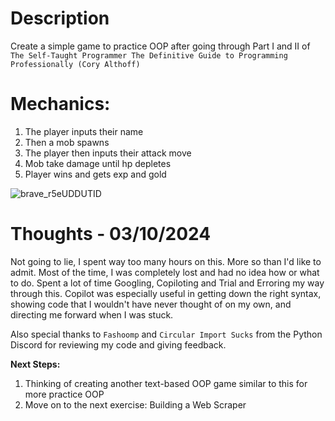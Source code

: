 # Description

Create a simple game to practice OOP after going through Part I and II of `The Self-Taught Programmer The Definitive Guide to Programming Professionally (Cory Althoff)`

# Mechanics:

1. The player inputs their name
2. Then a mob spawns
3. The player then inputs their attack move
4. Mob take damage until hp depletes
5. Player wins and gets exp and gold

![brave_r5eUDDUTID](https://github.com/user-attachments/assets/d020ff39-7db7-4cbf-b08f-fa86ecf2ecb1)

# Thoughts - 03/10/2024

Not going to lie, I spent way too many hours on this. More so than I'd like to admit.
Most of the time, I was completely lost and had no idea how or what to do.
Spent a lot of time Googling, Copiloting and Trial and Erroring my way through this.
Copilot was especially useful in getting down the right syntax, showing code that I wouldn't have never thought of on my own, and directing me forward when I was stuck.

Also special thanks to `Fashoomp` and `Circular Import Sucks` from the Python Discord for reviewing my code and giving feedback.

**Next Steps:** 

1. Thinking of creating another text-based OOP game similar to this for more practice OOP
2. Move on to the next exercise: Building a Web Scraper
